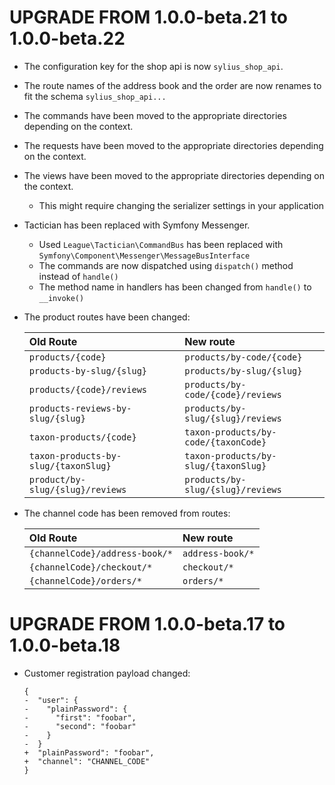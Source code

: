 # UPGRADE FROM 1.0.0-beta.21 to 1.0.0-beta.22

* The configuration key for the shop api is now `sylius_shop_api`.
* The route names of the address book and the order are now renames to fit the schema `sylius_shop_api...`
* The commands have been moved to the appropriate directories depending on the context.
* The requests have been moved to the appropriate directories depending on the context.
* The views have been moved to the appropriate directories depending on the context.
    * This might require changing the serializer settings in your application
* Tactician has been replaced with Symfony Messenger.
    * Used `League\Tactician\CommandBus` has been replaced with `Symfony\Component\Messenger\MessageBusInterface`
    * The commands are now dispatched using `dispatch()` method instead of `handle()`
    * The method name in handlers has been changed from `handle()` to `__invoke()`

* The product routes have been changed:

    | Old Route                             | New route                              |
    |:--------------------------------------|:---------------------------------------|
    | `products/{code}`                     | `products/by-code/{code}`              |
    | `products-by-slug/{slug}`             | `products/by-slug/{slug}`              |
    | `products/{code}/reviews`             | `products/by-code/{code}/reviews`      |
    | `products-reviews-by-slug/{slug}`     | `products/by-slug/{slug}/reviews`      |
    | `taxon-products/{code}`               | `taxon-products/by-code/{taxonCode}`   |
    | `taxon-products-by-slug/{taxonSlug}`  | `taxon-products/by-slug/{taxonSlug}`   |
    | `product/by-slug/{slug}/reviews`      | `products/by-slug/{slug}/reviews`      |

* The channel code has been removed from routes:

    | Old Route                             | New route                              |
    |:--------------------------------------|:---------------------------------------|
    | `{channelCode}/address-book/*`        | `address-book/*`                           |
    | `{channelCode}/checkout/*`            | `checkout/*`                           |
    | `{channelCode}/orders/*`              | `orders/*`                           |

# UPGRADE FROM 1.0.0-beta.17 to 1.0.0-beta.18

* Customer registration payload changed:

    ```diff,json
    {
    -  "user": {
    -    "plainPassword": {
    -      "first": "foobar",
    -      "second": "foobar"
    -    }
    -  }
    +  "plainPassword": "foobar",
    +  "channel": "CHANNEL_CODE"
    }
    ```
